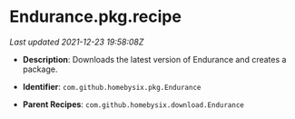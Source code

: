 # Endurance.pkg.recipe

_Last updated 2021-12-23 19:58:08Z_

- **Description**: Downloads the latest version of Endurance and creates a package.

- **Identifier**: `com.github.homebysix.pkg.Endurance`

- **Parent Recipes**: `com.github.homebysix.download.Endurance`